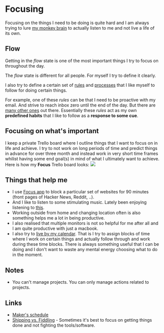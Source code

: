 # Focusing
Focusing on the things I need to be doing is quite hard and I am always trying to lure [my monkey brain](https://waitbutwhy.com/2013/10/why-procrastinators-procrastinate.html) to actually listen to me and not live a life of its own.

## Flow
Getting in the _flow_ state is one of the most important things I try to focus on throughout the day.

The _flow_ state is different for all people. For myself I try to define it clearly.

I also try to define a certain set of [rules](rules.md) and [processes](processes.md) that I like myself to follow for doing certain things.

For example, one of these _rules_ can be that I need to be proactive with my email. And strive to reach inbox zero until the end of the day. But there are [many other ones](rules.md) out there. Essentially these _rules_ act as my own __predefined habits__ that I like to follow as a __response to some cue__.

## Focusing on what's important
I keep a private Trello board where I outline things that I want to focus on in life and achieve. I try to not work on long periods of time and predict things in advance for over three month and instead work in very short time frames whilist having some end goal(s) in mind of what I ultimately want to achieve. Here is how my __Focus__ Trello board looks:
![](https://i.imgur.com/MiPUsb9.png)

## Things that help me
- I use [Focus app](https://heyfocus.com) to block a particular set of websites for 90 minutes (front pages of Hacker News, Reddit, ..).
- And I like to listen to some stimulating music. Lately been enjoying listening to [this](spotify:user:nikitavoloboev:playlist:0epiRzQHjdJieYr0y3TdST).
- Working outside from home and changing location often is also something helps me a lot in being productive.
- I also realised that multiple monitors is not so helpful for me after all and I am quite productive with just a macbook.
- I also try to [live by my calendar](../macOS/apps/fantastical.md). That is I try to assign blocks of time where I work on certain things and actually follow through and work during these time blocks. There is always something useful that I can be doing and I don't want to waste any mental energy choosing what to do in the moment.

## Notes
- You can't manage projects. You can only manage actions related to projects.

## Links
- [Maker's schedule](http://www.paulgraham.com/makersschedule.html)
- [Shipping vs. Fiddling](https://medium.com/@okonetchnikov/shipping-vs-fiddling-74e27e61e0c1) - Sometimes it's best to focus on getting things done and not fighting the tools/software.